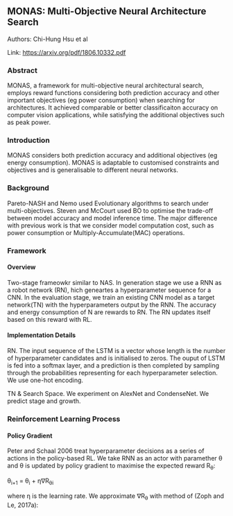 ## MONAS: Multi-Objective Neural Architecture Search

Authors: Chi-Hung Hsu et al

Link: https://arxiv.org/pdf/1806.10332.pdf

### Abstract
MONAS, a framework for multi-objective neural architectural search, employs reward functions considering both prediction accuracy and other important objectives (eg power consumption) when searching for architectures. It achieved comparable or better classificaiton accuracy on computer vision applications, while satisfying the additional objectives such as peak power.

### Introduction
MONAS considers both prediction accuracy and additional objectives (eg energy consumption). MONAS is adaptable to customised constraints and objectives and is generalisable to different neural networks. 

### Background
Pareto-NASH and Nemo used Evolutionary algorithms to search under multi-objectives. Steven and McCourt used BO to optimise the trade-off between model accuracy and model inference time. The major difference with previous work is that we consider model computation cost, such as power consumption or Multiply-Accumulate(MAC) operations. 

### Framework
#### Overview
Two-stage frameowkr similar to NAS. In generation stage we use a RNN as a robot network (RN), hich geneartes a hyperparameter sequence for a CNN. In the evaluation stage, we train an existing CNN model as a target network(TN) with the hyperparameters output by the RNN. The accuracy and energy consumption of N are rewards to RN. The RN updates itself based on this reward with RL.

#### Implementation Details
RN. The input sequence of the LSTM is a vector whose length is the number of hyperparameter candidates and is initialised to zeros. The ouput of LSTM is fed into a softmax layer, and a prediction is then completed by sampling through the probabilities representing for each hyperparameter selection. We use one-hot encoding.

TN & Search Space. We experiment on AlexNet and CondenseNet. We predict stage and growth.

### Reinforcement Learning Process
#### Policy Gradient
Peter and Schaal 2006 treat hyperparameter decisions as a series of actions in the policy-based RL. We take RNN as an actor with paramether θ and θ is updated by policy gradient to maximise the expected reward R<sub>θ</sub>:

θ<sub>i+1</sub> = θ<sub>i</sub> + η∇R<sub>θi</sub>

where η is the learning rate. We approximate ∇R<sub>θ</sub> with method of (Zoph and Le, 2017a):
